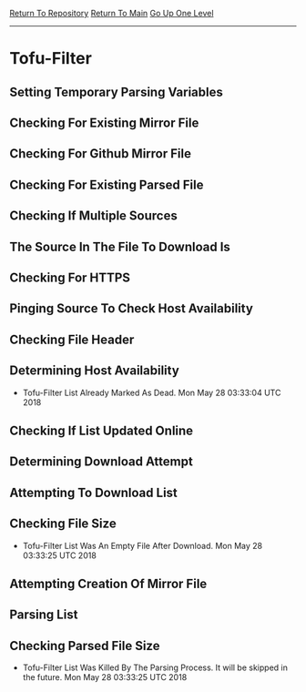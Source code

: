 [Return To Repository](https://github.com/deathbybandaid/piholeparser/)
[Return To Main](https://github.com/deathbybandaid/piholeparser/blob/master/RecentRunLogs/Mainlog.md)
[Go Up One Level](https://github.com/deathbybandaid/piholeparser/blob/master/RecentRunLogs/TopLevelScripts/30-Processing-External-Blacklists.md)
____________________________________
# Tofu-Filter
## Setting Temporary Parsing Variables
## Checking For Existing Mirror File
## Checking For Github Mirror File
## Checking For Existing Parsed File
## Checking If Multiple Sources
## The Source In The File To Download Is
## Checking For HTTPS
## Pinging Source To Check Host Availability
## Checking File Header
## Determining Host Availability
* Tofu-Filter List Already Marked As Dead. Mon May 28 03:33:04 UTC 2018
## Checking If List Updated Online
## Determining Download Attempt
## Attempting To Download List
## Checking File Size
* Tofu-Filter List Was An Empty File After Download. Mon May 28 03:33:25 UTC 2018
## Attempting Creation Of Mirror File
## Parsing List
## Checking Parsed File Size
* Tofu-Filter List Was Killed By The Parsing Process. It will be skipped in the future. Mon May 28 03:33:25 UTC 2018
